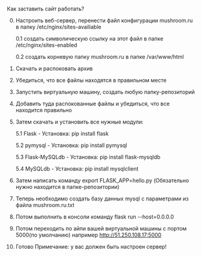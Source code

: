 Как заставить сайт работать?

0. Настроить веб-сервер, перенести файл конфигурации mushroom.ru в папку /etc/nginx/sites-availiable

   0.1 создать символическую ссылку на этот файл в папке /etc/nginx/sites-enabled

   0.2 создать корневую папку mushroom.ru в папке /var/www/html
1. Скачать и распоковать архив 
2. Убедиться, что все файлы находятся в правильном месте
3. Запустить виртуальную машину, создать любую папку-репозиторий
4. Добавить туда распокованные файлы и убедиться, что все находится правильно
5. Затем скачать и установить все нужные модули:

   5.1 Flask - Установка: pip install flask

   5.2 pymysql - Установка: pip install pymysql

   5.3 Flask-MySQLdb - Установка: pip install flask-mysqldb

   5.4 MySQLdb - Установка: pip install mysqlclient
6. Затем написать команду export FLASK_APP=hello.py (Обязательно нужно находится в папке-репозитории)
7. Теперь необходимо создать базу данных mysql с параметрами из файла mushroom.ru.txt
8. Потом выполнить в консоли команду flask run --host=0.0.0.0
9. Потом переходить по айпи вашей виртуальной машины с портом 5000(по умолчанию) например http://51.250.108.17:5000
10. Готово
Примечание: у вас должен быть настроен сервер!
